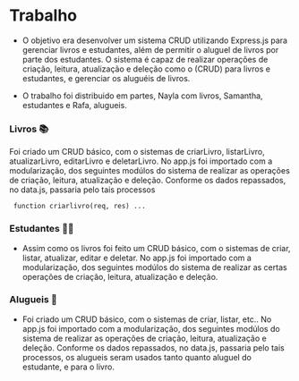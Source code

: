 
# Trabalho 

* O objetivo era desenvolver um sistema CRUD utilizando Express.js para gerenciar
livros e estudantes, além de permitir o aluguel de livros por parte dos
estudantes. O sistema é capaz de realizar operações de criação,
leitura, atualização e deleção como o (CRUD) para livros e estudantes, e
gerenciar os aluguéis de livros.

* O trabalho foi distribuido em partes, Nayla com livros, Samantha, estudantes e Rafa, alugueis.


### Livros 📚

Foi criado um CRUD básico, com o sistemas de criarLivro, listarLivro, atualizarLivro, editarLivro e deletarLivro.
No app.js foi importado com a modularização, dos seguintes modúlos do sistema de realizar as operações de criação,
leitura, atualização e deleção. Conforme os dados repassados, no data.js, passaria pelo tais processos

``` function criarlivro(req, res) ...```


### Estudantes 👨‍🎓
* Assim como os livros foi feito um CRUD básico, com o sistemas de criar, listar, atualizar, editar e deletar.
No app.js foi importado com a modularização, dos seguintes modúlos do sistema de realizar as certas operações de criação,
leitura, atualização e deleção.



### Alugueis 📌 

* Foi criado um CRUD básico, com o sistemas de criar, listar, etc..
No app.js foi importado com a modularização, dos seguintes modúlos do sistema de realizar as operações de criação,
leitura, atualização e deleção. Conforme os dados repassados, no data.js, passaria pelo tais processos, os alugueis seram usados tanto quanto aluguel do estudante, e para o livro.
